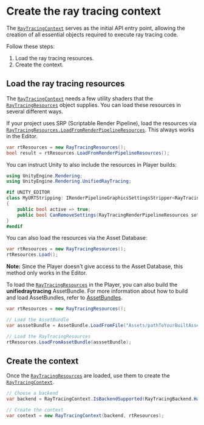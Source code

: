 # Create the ray tracing context

The [`RayTracingContext`](xref:UnityEngine.Rendering.UnifiedRayTracing.RayTracingContext) serves as the initial API entry point, allowing the creation of all essential objects required to execute ray tracing code.

Follow these steps:
1. Load the ray tracing resources.
2. Create the context.

## Load the ray tracing resources
The [`RayTracingContext`](xref:UnityEngine.Rendering.UnifiedRayTracing.RayTracingContext) needs a few utility shaders that the [`RayTracingResources`](xref:UnityEngine.Rendering.UnifiedRayTracing.RayTracingResources) object supplies. You can load these resources in several different ways.

If your project uses SRP (Scriptable Render Pipeline), load the resources via [`RayTracingResources.LoadFromRenderPipelineResources`](xref:UnityEngine.Rendering.UnifiedRayTracing.RayTracingContext.LoadFromRenderPipelineResources()). This always works in the Editor.
```C#
var rtResources = new RayTracingResources();
bool result = rtResources.LoadFromRenderPipelineResources();
```
You can instruct Unity to also include the resources in Player builds:
```C#
using UnityEngine.Rendering;
using UnityEngine.Rendering.UnifiedRayTracing;

#if UNITY_EDITOR
class MyURTStripping: IRenderPipelineGraphicsSettingsStripper<RayTracingRenderPipelineResources>
{
    public bool active => true;
    public bool CanRemoveSettings(RayTracingRenderPipelineResources settings) => false;
}
#endif
```

You can also load the resources via the Asset Database:
```C# 
var rtResources = new RayTracingResources();
rtResources.Load();
```
**Note:** Since the Player doesn't give access to the Asset Database, this method only works in the Editor.

To load the [`RayTracingResources`](xref:UnityEngine.Rendering.UnifiedRayTracing.RayTracingResources) in the Player, you can also build the **unifiedraytracing** AssetBundle. For more information about how to build and load AssetBundles, refer to [AssetBundles](xref:AssetBundlesIntro).
```C# 
var rtResources = new RayTracingResources();

// Load the AssetBundle 
var asssetBundle = AssetBundle.LoadFromFile("Assets/pathToYourBuiltAssetBundles/unifiedraytracing");

// Load the RayTracingResources
rtResources.LoadFromAssetBundle(asssetBundle);
```

## Create the context
Once the [`RayTracingResources`](xref:UnityEngine.Rendering.UnifiedRayTracing.RayTracingResources) are loaded, use them to create the [`RayTracingContext`](xref:UnityEngine.Rendering.UnifiedRayTracing.RayTracingContext).
```C# 
// Choose a backend
var backend = RayTracingContext.IsBackendSupported(RayTracingBackend.Hardware) ? RayTracingBackend.Hardware : RayTracingBackend.Compute;

// Create the context
var context = new RayTracingContext(backend, rtResources);
```
